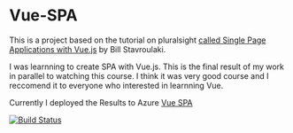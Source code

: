 Vue-SPA
====

This is a project based on the tutorial on pluralsight [called Single Page Applications with Vue.js](https://app.pluralsight.com/library/courses/vue-js-single-page-applications) by Bill Stavroulaki.

I was learnning to create SPA with Vue.js. This is the final result of my work in parallel to watching this course.  I think it was very good course and I reccomend it to everyone who interested in learnning Vue.

Currently I deployed the Results to Azure [Vue SPA](http://vuespa.azurewebsites.net/)

[![Build Status](https://travis-ci.org/nick2il/vue-spa.svg?branch=master)](https://travis-ci.org/nick2il/vue-spa)


